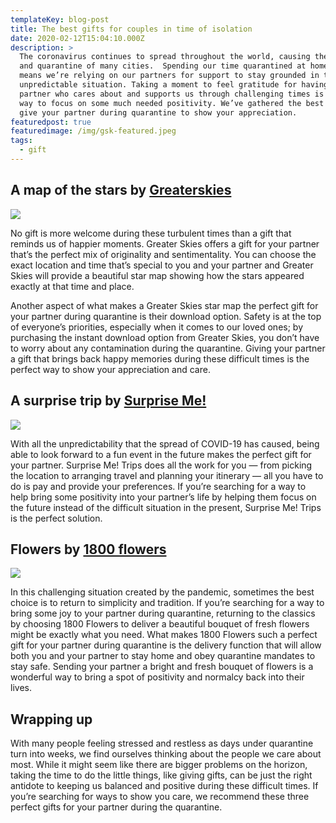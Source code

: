 ```yaml
---
templateKey: blog-post
title: The best gifts for couples in time of isolation
date: 2020-02-12T15:04:10.000Z
description: >
  The coronavirus continues to spread throughout the world, causing the shutdown
  and quarantine of many cities.  Spending our time quarantined at home often
  means we’re relying on our partners for support to stay grounded in this
  unpredictable situation. Taking a moment to feel gratitude for having a
  partner who cares about and supports us through challenging times is a great
  way to focus on some much needed positivity. We’ve gathered the best gifts to
  give your partner during quarantine to show your appreciation. 
featuredpost: true
featuredimage: /img/gsk-featured.jpeg
tags:
  - gift
---
```

## A map of the stars by <a href="greaterskies.com"> Greaterskies </a>

![](/img/pointing-curtain.png)

No gift is more welcome during these turbulent times than a gift that reminds us of happier moments. Greater Skies offers a gift for your partner that’s the perfect mix of originality and sentimentality. You can choose the exact location and time that’s special to you and your partner and Greater Skies will provide a beautiful star map showing how the stars appeared exactly at that time and place. 

Another aspect of what makes a Greater Skies star map the perfect gift for your partner during quarantine is their download option. Safety is at the top of everyone’s priorities, especially when it comes to our loved ones; by purchasing the instant download option from Greater Skies, you don’t have to worry about any contamination during the quarantine. Giving your partner a gift that brings back happy memories during these difficult times is the perfect way to show your appreciation and care. 

## A surprise trip by <a href="surprisemetrips.com"> Surprise Me! </a>

![](/img/surprise-me.jpg)

With all the unpredictability that the spread of COVID-19 has caused, being able to look forward to a fun event in the future makes the perfect gift for your partner. Surprise Me! Trips does all the work for you — from picking the location to arranging travel and planning your itinerary — all you have to do is pay and provide your preferences. If you’re searching for a way to help bring some positivity into your partner’s life by helping them focus on the future instead of the difficult situation in the present, Surprise Me! Trips is the perfect solution. 

## Flowers by <a href="www.1800flowers.com"> 1800 flowers </a>

![](/img/flowers.jpg)

In this challenging situation created by the pandemic, sometimes the best choice is to return to simplicity and tradition. If you’re searching for a way to bring some joy to your partner during quarantine, returning to the classics by choosing 1800 Flowers to deliver a beautiful bouquet of fresh flowers might be exactly what you need. What makes 1800 Flowers such a perfect gift for your partner during quarantine is the delivery function that will allow both you and your partner to stay home and obey quarantine mandates to stay safe. Sending your partner a bright and fresh bouquet of flowers is a wonderful way to bring a spot of positivity and normalcy back into their lives. 

## Wrapping up

With many people feeling stressed and restless as days under quarantine turn into weeks, we find ourselves thinking about the people we care about most. While it might seem like there are bigger problems on the horizon, taking the time to do the little things, like giving gifts, can be just the right antidote to keeping us balanced and positive during these difficult times. If you’re searching for ways to show you care, we recommend these three perfect gifts for your partner during the quarantine.
